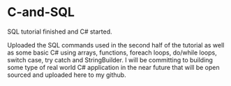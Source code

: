 # C-and-SQL
SQL tutorial finished and C# started.

Uploaded the SQL commands used in the second half of the tutorial as well as some basic C# using arrays, functions, foreach loops, do/while loops, switch case, try catch and StringBuilder. I will be committing to building some type of real world C# application in the near future that will be open sourced and uploaded here to my github. 
